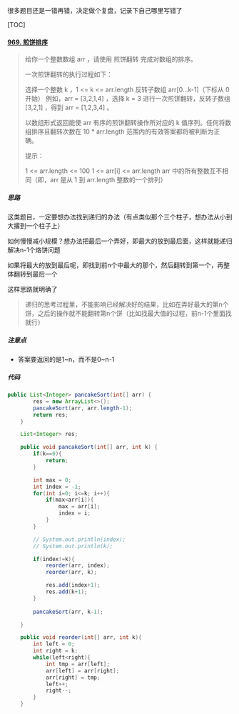 很多题目还是一错再错，决定做个复盘，记录下自己哪里写错了



[TOC]

#### [969. 煎饼排序](https://leetcode-cn.com/problems/pancake-sorting/)

> 给你一个整数数组 arr ，请使用 煎饼翻转 完成对数组的排序。
>
> 一次煎饼翻转的执行过程如下：
>
> 选择一个整数 k ，1 <= k <= arr.length
> 反转子数组 arr[0...k-1]（下标从 0 开始）
> 例如，arr = [3,2,1,4] ，选择 k = 3 进行一次煎饼翻转，反转子数组 [3,2,1] ，得到 arr = [1,2,3,4] 。
>
> 以数组形式返回能使 arr 有序的煎饼翻转操作所对应的 k 值序列。任何将数组排序且翻转次数在 10 * arr.length 范围内的有效答案都将被判断为正确。
>
> 
>
> 提示：
>
> 1 <= arr.length <= 100
> 1 <= arr[i] <= arr.length
> arr 中的所有整数互不相同（即，arr 是从 1 到 arr.length 整数的一个排列）



##### 思路

这类题目，一定要想办法找到递归的办法（有点类似那个三个柱子，想办法从小到大撂到一个柱子上）

如何慢慢减小规模？想办法把最后一个弄好，即最大的放到最后面，这样就能递归解决n-1个烙饼问题

如果将最大的放到最后呢，即找到前n个中最大的那个，然后翻转到第一个，再整体翻转到最后一个

这样思路就明确了

> 递归的思考过程里，不能影响已经解决好的结果，比如在弄好最大的第n个饼，之后的操作就不能翻转第n个饼（比如找最大值的过程，前n-1个里面找就行）



##### 注意点

- 答案要返回的是1~n，而不是0~n-1



##### 代码

```java
public List<Integer> pancakeSort(int[] arr) {
        res = new ArrayList<>();
        pancakeSort(arr, arr.length-1);
        return res;
    }

    List<Integer> res;

    public void pancakeSort(int[] arr, int k) {
        if(k==0){
            return;
        }

        int max = 0;
        int index = -1;
        for(int i=0; i<=k; i++){
            if(max<arr[i]){
                max = arr[i];
                index = i;
            }
        }

        // System.out.println(index);
        // System.out.println(k);

        if(index!=k){
            reorder(arr, index);
            reorder(arr, k);

            res.add(index+1);
            res.add(k+1);
        }
        
        pancakeSort(arr, k-1);

    }

    public void reorder(int[] arr, int k){
        int left = 0;
        int right = k;
        while(left<right){
            int tmp = arr[left];
            arr[left] = arr[right];
            arr[right] = tmp;
            left++;
            right--;
        }
    }
```

